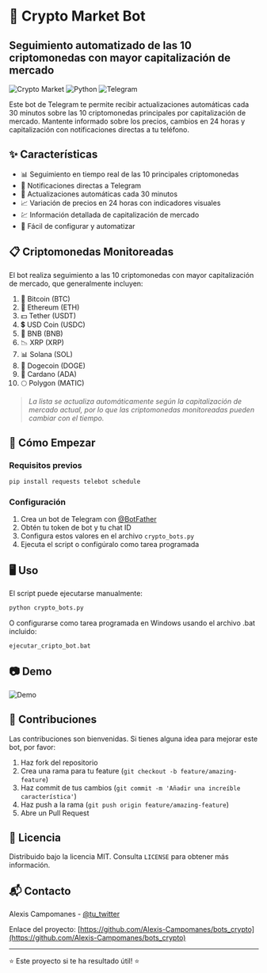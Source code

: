 # 🚀 Crypto Market Bot

## Seguimiento automatizado de las 10 criptomonedas con mayor capitalización de mercado

![Crypto Market](https://img.shields.io/badge/Crypto-Market-blue?style=for-the-badge&logo=bitcoin)
![Python](https://img.shields.io/badge/Python-3.10+-blue?style=for-the-badge&logo=python)
![Telegram](https://img.shields.io/badge/Telegram-Bot-blue?style=for-the-badge&logo=telegram)

Este bot de Telegram te permite recibir actualizaciones automáticas cada 30 minutos sobre las 10 criptomonedas principales por capitalización de mercado. Mantente informado sobre los precios, cambios en 24 horas y capitalización con notificaciones directas a tu teléfono.

## ✨ Características

- 📊 Seguimiento en tiempo real de las 10 principales criptomonedas
- 📱 Notificaciones directas a Telegram
- 🔄 Actualizaciones automáticas cada 30 minutos
- 📈 Variación de precios en 24 horas con indicadores visuales
- 💹 Información detallada de capitalización de mercado
- 🤖 Fácil de configurar y automatizar

## 📋 Criptomonedas Monitoreadas

El bot realiza seguimiento a las 10 criptomonedas con mayor capitalización de mercado, que generalmente incluyen:

1. 🔶 Bitcoin (BTC)
2. 🔷 Ethereum (ETH)
3. 💵 Tether (USDT)
4. 💲 USD Coin (USDC)
5. 🔘 BNB (BNB)
6. 📉 XRP (XRP)
7. 📊 Solana (SOL)
8. 🦊 Dogecoin (DOGE)
9. 🔗 Cardano (ADA)
10. 🌕 Polygon (MATIC)

> *La lista se actualiza automáticamente según la capitalización de mercado actual, por lo que las criptomonedas monitoreadas pueden cambiar con el tiempo.*

## 🚀 Cómo Empezar

### Requisitos previos

```bash
pip install requests telebot schedule
```

### Configuración

1. Crea un bot de Telegram con [@BotFather](https://t.me/botfather)
2. Obtén tu token de bot y tu chat ID
3. Configura estos valores en el archivo `crypto_bots.py`
4. Ejecuta el script o configúralo como tarea programada

## 🖥️ Uso

El script puede ejecutarse manualmente:

```bash
python crypto_bots.py
```

O configurarse como tarea programada en Windows usando el archivo .bat incluido:

```bash
ejecutar_cripto_bot.bat
```

## 📷 Demo

![Demo](https://i.imgur.com/example.png)

## 🤝 Contribuciones

Las contribuciones son bienvenidas. Si tienes alguna idea para mejorar este bot, por favor:

1. Haz fork del repositorio
2. Crea una rama para tu feature (`git checkout -b feature/amazing-feature`)
3. Haz commit de tus cambios (`git commit -m 'Añadir una increíble característica'`)
4. Haz push a la rama (`git push origin feature/amazing-feature`)
5. Abre un Pull Request

## 📝 Licencia

Distribuido bajo la licencia MIT. Consulta `LICENSE` para obtener más información.

## 📬 Contacto

Alexis Campomanes - [@tu_twitter](https://twitter.com/tu_usuario)

Enlace del proyecto: [https://github.com/Alexis-Campomanes/bots_crypto](https://github.com/Alexis-Campomanes/bots_crypto)

---

⭐️ Este proyecto si te ha resultado útil! ⭐️